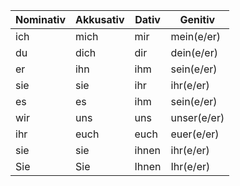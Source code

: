 | Nominativ | Akkusativ | Dativ | Genitiv     |
| --------- | --------- | ----- | ----------- |
| ich       | mich      | mir   | mein(e/er)  |
| du        | dich      | dir   | dein(e/er)  |
| er        | ihn       | ihm   | sein(e/er)  |
| sie       | sie       | ihr   | ihr(e/er)   |
| es        | es        | ihm   | sein(e/er)  |
| wir       | uns       | uns   | unser(e/er) |
| ihr       | euch      | euch  | euer(e/er)  |
| sie       | sie       | ihnen | ihr(e/er)   |
| Sie       | Sie       | Ihnen | Ihr(e/er)   |
